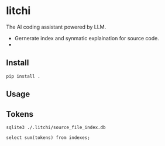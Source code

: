 # litchi

The AI coding assistant powered by LLM.

* Gernerate index and synmatic explaination for source code.
* 

## Install

```
pip install .
```

## Usage



## Tokens

```
sqlite3 ./.litchi/source_file_index.db
```

```
select sum(tokens) from indexes;
```
